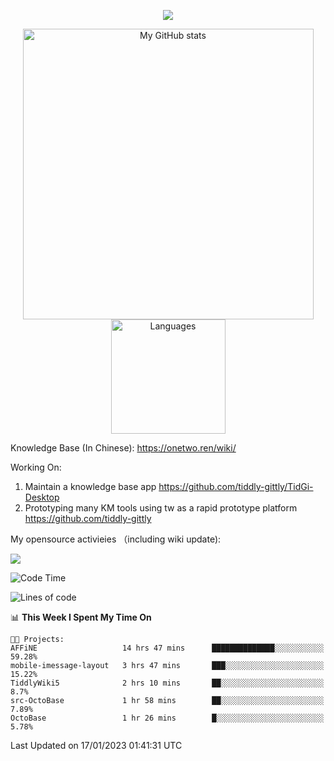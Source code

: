 <a href="https://github.com/linonetwo">
    <p align="center">
        <img src="https://github-profile-trophy.vercel.app/?username=linonetwo&column=7&theme=onedark"/>
    </p>
</a>
<a align="center" href="https://github.com/linonetwo">
  <p align="center">
    <img src="https://github-readme-stats.vercel.app/api?username=linonetwo&show_icons=true&count_private=true" alt="My GitHub stats" width="465"/>
    <img src="https://github-readme-stats.vercel.app/api/top-langs/?username=linonetwo&layout=compact&langs_count=10" alt="Languages" height="183">
  </p>
</a>

Knowledge Base (In Chinese): https://onetwo.ren/wiki/

Working On: 

1. Maintain a knowledge base app https://github.com/tiddly-gittly/TidGi-Desktop
1. Prototyping many KM tools using tw as a rapid prototype platform https://github.com/tiddly-gittly

My opensource activieies （including wiki update):

![](https://visitor-badge.glitch.me/badge?page_id=linonetwo.linonetwo)

<!--START_SECTION:waka-->
![Code Time](http://img.shields.io/badge/Code%20Time-1%2C480%20hrs%205%20mins-blue)

![Lines of code](https://img.shields.io/badge/From%20Hello%20World%20I%27ve%20Written-2%20Million%20lines%20of%20code-blue)

📊 **This Week I Spent My Time On** 

```text
🐱‍💻 Projects: 
AFFiNE                   14 hrs 47 mins      ██████████████░░░░░░░░░░░   59.28% 
mobile-imessage-layout   3 hrs 47 mins       ███░░░░░░░░░░░░░░░░░░░░░░   15.22% 
TiddlyWiki5              2 hrs 10 mins       ██░░░░░░░░░░░░░░░░░░░░░░░   8.7% 
src-OctoBase             1 hr 58 mins        ██░░░░░░░░░░░░░░░░░░░░░░░   7.89% 
OctoBase                 1 hr 26 mins        █░░░░░░░░░░░░░░░░░░░░░░░░   5.78%

```


 Last Updated on 17/01/2023 01:41:31 UTC
<!--END_SECTION:waka-->
